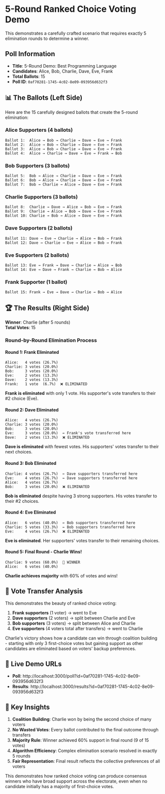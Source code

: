 # 5-Round Ranked Choice Voting Demo

This demonstrates a carefully crafted scenario that requires exactly 5 elimination rounds to determine a winner.

## Poll Information
- **Title**: 5-Round Demo: Best Programming Language
- **Candidates**: Alice, Bob, Charlie, Dave, Eve, Frank
- **Total Ballots**: 15
- **Poll ID**: `0af70281-1745-4c02-8e09-093956d632f3`

## 📊 The Ballots (Left Side)

Here are the 15 carefully designed ballots that create the 5-round elimination:

### Alice Supporters (4 ballots)
```
Ballot 1:  Alice → Bob → Charlie → Dave → Eve → Frank
Ballot 2:  Alice → Bob → Charlie → Dave → Eve → Frank  
Ballot 3:  Alice → Bob → Charlie → Dave → Eve → Frank
Ballot 4:  Alice → Charlie → Dave → Eve → Frank → Bob
```

### Bob Supporters (3 ballots)
```
Ballot 5:  Bob → Alice → Charlie → Dave → Eve → Frank
Ballot 6:  Bob → Alice → Charlie → Dave → Eve → Frank
Ballot 7:  Bob → Charlie → Alice → Dave → Eve → Frank
```

### Charlie Supporters (3 ballots)
```
Ballot 8:  Charlie → Dave → Alice → Bob → Eve → Frank
Ballot 9:  Charlie → Alice → Bob → Dave → Eve → Frank
Ballot 10: Charlie → Bob → Alice → Dave → Eve → Frank
```

### Dave Supporters (2 ballots)
```
Ballot 11: Dave → Eve → Charlie → Alice → Bob → Frank
Ballot 12: Dave → Charlie → Eve → Alice → Bob → Frank
```

### Eve Supporters (2 ballots)
```
Ballot 13: Eve → Frank → Dave → Charlie → Alice → Bob
Ballot 14: Eve → Dave → Frank → Charlie → Bob → Alice
```

### Frank Supporter (1 ballot)
```
Ballot 15: Frank → Eve → Dave → Charlie → Bob → Alice
```

## 🏆 The Results (Right Side)

**Winner**: Charlie (after 5 rounds)  
**Total Votes**: 15  

### Round-by-Round Elimination Process

#### Round 1: Frank Eliminated
```
Alice:   4 votes (26.7%)
Charlie: 3 votes (20.0%)
Bob:     3 votes (20.0%)
Eve:     2 votes (13.3%)
Dave:    2 votes (13.3%)
Frank:   1 vote  (6.7%)  ❌ ELIMINATED
```
**Frank is eliminated** with only 1 vote. His supporter's vote transfers to their #2 choice (Eve).

#### Round 2: Dave Eliminated  
```
Alice:   4 votes (26.7%)
Charlie: 3 votes (20.0%)
Bob:     3 votes (20.0%) 
Eve:     3 votes (20.0%)  ← Frank's vote transferred here
Dave:    2 votes (13.3%)  ❌ ELIMINATED
```
**Dave is eliminated** with fewest votes. His supporters' votes transfer to their next choices.

#### Round 3: Bob Eliminated
```
Charlie: 4 votes (26.7%)  ← Dave supporters transferred here
Eve:     4 votes (26.7%)  ← Dave supporters transferred here  
Alice:   4 votes (26.7%)
Bob:     3 votes (20.0%)  ❌ ELIMINATED
```
**Bob is eliminated** despite having 3 strong supporters. His votes transfer to their #2 choices.

#### Round 4: Eve Eliminated
```
Alice:   6 votes (40.0%)  ← Bob supporters transferred here
Charlie: 5 votes (33.3%)  ← Bob supporters transferred here
Eve:     4 votes (26.7%)  ❌ ELIMINATED
```
**Eve is eliminated**. Her supporters' votes transfer to their remaining choices.

#### Round 5: Final Round - Charlie Wins!
```
Charlie: 9 votes (60.0%)  👑 WINNER
Alice:   6 votes (40.0%)
```
**Charlie achieves majority** with 60% of votes and wins!

## 🔄 Vote Transfer Analysis

This demonstrates the beauty of ranked choice voting:

1. **Frank supporters** (1 voter) → went to Eve
2. **Dave supporters** (2 voters) → split between Charlie and Eve  
3. **Bob supporters** (3 voters) → split between Alice and Charlie
4. **Eve supporters** (4 voters total after transfers) → went to Charlie

Charlie's victory shows how a candidate can win through coalition building - starting with only 3 first-choice votes but gaining support as other candidates are eliminated based on voters' backup preferences.

## 📱 Live Demo URLs

- **Poll**: http://localhost:3000/poll?id=0af70281-1745-4c02-8e09-093956d632f3
- **Results**: http://localhost:3000/results?id=0af70281-1745-4c02-8e09-093956d632f3

## 🎯 Key Insights

1. **Coalition Building**: Charlie won by being the second choice of many voters
2. **No Wasted Votes**: Every ballot contributed to the final outcome through transfers
3. **Majority Rule**: Winner achieved 60% support in final round (9 of 15 votes)
4. **Algorithm Efficiency**: Complex elimination scenario resolved in exactly 5 rounds
5. **Fair Representation**: Final result reflects the collective preferences of all voters

This demonstrates how ranked choice voting can produce consensus winners who have broad support across the electorate, even when no candidate initially has a majority of first-choice votes.